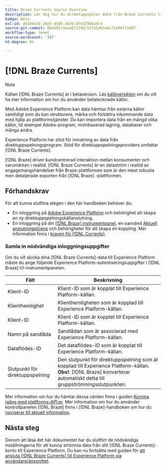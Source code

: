 ```yaml
---
title: Braze Currents Source Overview
description: Lär dig hur du direktuppspelar data från Braze Currents till Experience Platform.
badge: Beta
exl-id: dd304e10-26e5-4586-ab39-8fe3294b19c9
source-git-commit: 8be502c9eea67119dc537a5d63a6c71e0bff1697
workflow-type: tm+mt
source-wordcount: '357'
ht-degree: 0%

---
```


# [!DNL Braze Currents]

>[!NOTE]
>
>Källan [!DNL Braze Currents] är i betaversion. Läs [källöversikten](../../home.md#terms-and-conditions) om du vill ha mer information om hur du använder betatecknade källor.

Med Adobe Experience Platform kan data hämtas från externa källor samtidigt som du kan strukturera, märka och förbättra inkommande data med hjälp av plattformstjänster. Du kan importera data från en mängd olika källor, till exempel Adobe-program, molnbaserad lagring, databaser och många andra.

Experience Platform har stöd för inmatning av data från direktuppspelningsprogram. Stöd för direktuppspelningsproviders omfattar [!DNL Braze Currents].

[!DNL Braze] driver kundcentrerad interaktion mellan konsumenter och varumärken i realtid. [!DNL Braze Currents] är en dataström i realtid av engagemangshändelser från Braze-plattformen som är den mest robusta men detaljerade exporten från [!DNL Braze] -plattformen.

## Förhandskrav

För att kunna slutföra stegen i den här handboken behöver du:

* En inloggning på [Adobe Experience Platform](https://platform.adobe.com) och behörighet att skapa en ny direktuppspelningskällanslutning.
* En inloggning på din [[!DNL Braze] instrumentpanel](https://dashboard.braze.com/sign_in), en oanvänd [Aktuell anslutningslicens](https://www.braze.com/docs/user_guide/data_and_analytics/braze_currents) och behörigheter för att skapa en koppling. Mer information finns i [kraven för  [!DNL Currents]](https://www.braze.com/docs/user_guide/data_and_analytics/braze_currents/setting_up_currents/#requirements).

### Samla in nödvändiga inloggningsuppgifter

Om du vill skicka dina [!DNL Braze Currents]-data till Experience Platform måste du ange följande Experience Platform-autentiseringsuppgifter i [!DNL Braze] UI-instrumentpanelen.

| Fält | Beskrivning |
| --- | --- |
| Klient-ID | Klient-ID som är kopplat till Experience Platform-källan. |
| Klienthemlighet | Klienthemligheten som är kopplad till Experience Platform-källan. |
| Klient-ID | Klient-ID som är kopplat till Experience Platform-källan. |
| Namn på sandlåda | Sandlådan som är associerad med Experience Platform-källan. |
| Dataflödes-ID | Det dataflödes-ID som är kopplat till Experience Platform-källan. |
| Slutpunkt för direktuppspelning | Den slutpunkt för direktuppspelning som är kopplad till Experience Platform-källan. **Obs!**: [!DNL Braze] konverterar automatiskt detta till gruppströmningsslutpunkten. |

Mer information om hur du hämtar dessa värden finns i guiden [Komma igång med plattforms-API:er](../../../landing/api-authentication.md). Mer information om hur du använder kontrollpanelen [!DNL Braze] finns i [!DNL Braze]-handboken om hur du [navigerar till aktuell information](https://www.braze.com/docs/user_guide/data_and_analytics/braze_currents/setting_up_currents/#step-2-navigate-to-currents).

## Nästa steg

Genom att läsa det här dokumentet har du slutfört de nödvändiga inställningarna för att kunna strömma data från ditt [!DNL Braze Currents]-konto till Experience Platform. Du kan nu fortsätta med guiden för [att ansluta [!DNL Braze Currents] till Experience Platform via användargränssnittet](../../tutorials/ui/create/marketing-automation/braze.md).
